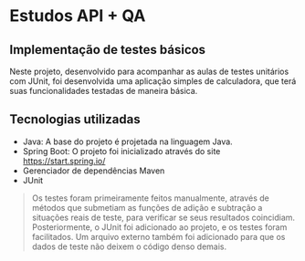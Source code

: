 # Estudos API + QA
## Implementação de testes básicos


Neste projeto, desenvolvido para acompanhar as aulas de testes unitários com JUnit, foi desenvolvida uma aplicação simples de calculadora, que terá suas funcionalidades testadas de maneira básica.

## Tecnologias utilizadas

- Java: A base do projeto é projetada na linguagem Java.
-  Spring Boot: O projeto foi inicializado através do site https://start.spring.io/
-  Gerenciador de dependências Maven
- JUnit



> Os testes foram primeiramente feitos manualmente, através de métodos que submetiam as funções de adição e subtração a situações reais de teste, para verificar se seus resultados coincidiam. Posteriormente, o JUnit foi adicionado ao projeto, e os testes foram facilitados. Um arquivo externo também foi adicionado para que os dados de teste não deixem o código denso demais. 

